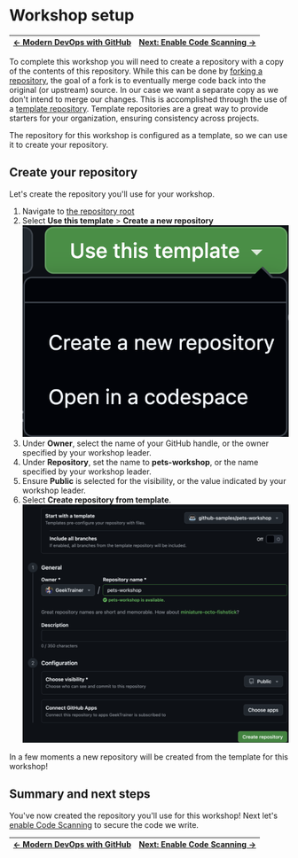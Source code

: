 # Workshop setup

| [← Modern DevOps with GitHub][previous] | [Next: Enable Code Scanning →][next] |
|:-----------------------------------|------------------------------------------:|

To complete this workshop you will need to create a repository with a copy of the contents of this repository. While this can be done by [forking a repository][fork-repo], the goal of a fork is to eventually merge code back into the original (or upstream) source. In our case we want a separate copy as we don't intend to merge our changes. This is accomplished through the use of a [template repository][template-repo]. Template repositories are a great way to provide starters for your organization, ensuring consistency across projects.

The repository for this workshop is configured as a template, so we can use it to create your repository.

## Create your repository
Let's create the repository you'll use for your workshop.

1. Navigate to [the repository root][repo-root]
2. Select **Use this template** > **Create a new repository**
    ![Screenshot of Use this template dropdown](./images/0-setup-template.png)
3. Under **Owner**, select the name of your GitHub handle, or the owner specified by your workshop leader.
4. Under **Repository**, set the name to **pets-workshop**, or the name specified by your workshop leader.
5. Ensure **Public** is selected for the visibility, or the value indicated by your workshop leader.
6. Select **Create repository from template**.
    ![Screenshot of configured template creation dialog](./images/0-setup-configure.png)

In a few moments a new repository will be created from the template for this workshop!

## Summary and next steps
You've now created the repository you'll use for this workshop! Next let's [enable Code Scanning][next] to secure the code we write.

| [← Modern DevOps with GitHub][previous] | [Next: Enable Code Scanning →][next] |
|:-----------------------------------|------------------------------------------:|

[next]: ./1-code-scanning.md
[previous]: ./README.md

[fork-repo]: https://docs.github.com/get-started/quickstart/fork-a-repo
[repo-root]: /
[template-repo]: https://docs.github.com/repositories/creating-and-managing-repositories/creating-a-template-repository
